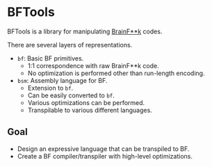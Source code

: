 # BFTools

BFTools is a library for manipulating [BrainF**k](https://en.wikipedia.org/wiki/Brainfuck) codes.

There are several layers of representations.

- `bf`: Basic BF primitives.
    - 1:1 correspondence with raw BrainF**k code.
    - No optimization is performed other than run-length encoding.
- `bsm`: Assembly language for BF.
    - Extension to `bf`.
    - Can be easily converted to `bf`. 
    - Various optimizations can be performed.
    - Transpilable to various different languages.

## Goal
- Design an expressive language that can be transpiled to BF.
- Create a BF compiler/transpiler with high-level optimizations.